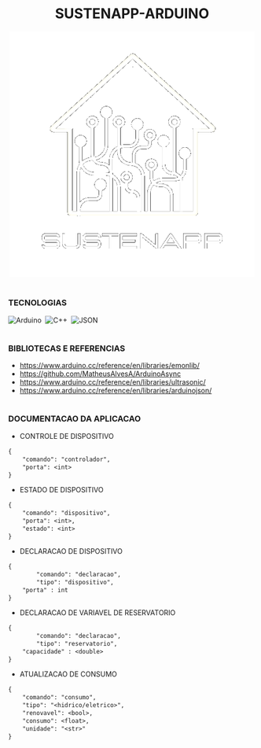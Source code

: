 <h1 align=center>SUSTENAPP-ARDUINO</h1>

<p align="center">
  <img src="logo_sustenapp.png" width="500">
</p>

#
### TECNOLOGIAS

![Arduino](https://img.shields.io/badge/Arduino-0D1117?style=for-the-badge&logo=Arduino&logoColor=00979D&labelColor=0D1117)&nbsp;
![C++](https://img.shields.io/badge/C%2B%2B-0D1117?style=for-the-badge&logo=C%2B%2B&logoColor=00599C&labelColor=0D1117)&nbsp;
![JSON](https://img.shields.io/badge/json-0D1117?style=for-the-badge&logo=json&logoColor=5E5C5C&labelColor=0D1117)&nbsp;

# 
### BIBLIOTECAS E REFERENCIAS

- https://www.arduino.cc/reference/en/libraries/emonlib/
- https://github.com/MatheusAlvesA/ArduinoAsync
- https://www.arduino.cc/reference/en/libraries/ultrasonic/
- https://www.arduino.cc/reference/en/libraries/arduinojson/

#
### DOCUMENTACAO DA APLICACAO

- CONTROLE DE DISPOSITIVO
```
{
	"comando": "controlador",
	"porta": <int>
}
```

- ESTADO DE DISPOSITIVO
```
{
	"comando": "dispositivo",
	"porta": <int>,
	"estado": <int>
}
```
- DECLARACAO DE DISPOSITIVO
```
{
    	"comando": "declaracao",
    	"tipo": "dispositivo",
	"porta" : int
}
```

- DECLARACAO DE VARIAVEL DE RESERVATORIO
```
{
    	"comando": "declaracao",
    	"tipo": "reservatorio",
	"capacidade" : <double>
}
```

- ATUALIZACAO DE CONSUMO
```
{
	"comando": "consumo",
	"tipo": "<hidrico/eletrico>",
	"renovavel": <bool>,
	"consumo": <float>,
	"unidade": "<str>"
}
```
